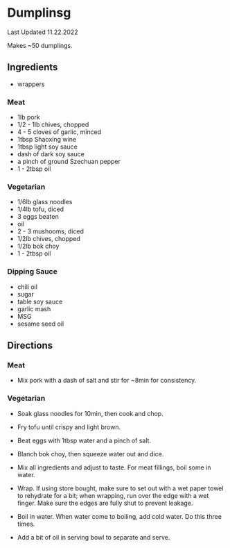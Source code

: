 # Dumplinsg

Last Updated 11.22.2022

Makes ~50 dumplings.

## Ingredients

* wrappers

### Meat

* 1lb pork
* 1/2 - 1lb chives, chopped
* 4 - 5 cloves of garlic, minced
* 1tbsp Shaoxing wine
* 1tbsp light soy sauce
* dash of dark soy sauce
* a pinch of ground Szechuan pepper
* 1 - 2tbsp oil

### Vegetarian

* 1/6lb glass noodles
* 1/4lb tofu, diced
* 3 eggs beaten
* oil
* 2 - 3 mushooms, diced
* 1/2lb chives, chopped
* 1/2lb bok choy
* 1 - 2tbsp oil

### Dipping Sauce

* chili oil
* sugar
* table soy sauce
* garlic mash
* MSG
* sesame seed oil

## Directions

### Meat

* Mix pork with a dash of salt and stir for ~8min for consistency.

### Vegetarian

* Soak glass noodles for 10min, then cook and chop.
* Fry tofu until crispy and light brown.
* Beat eggs with 1tbsp water and a pinch of salt.
* Blanch bok choy, then squeeze water out and dice.

* Mix all ingredients and adjust to taste. For meat fillings, boil some in
  water.
* Wrap. If using store bought, make sure to set out with a wet paper towel to
  rehydrate for a bit; when wrapping, run over the edge with a wet finger. Make
  sure the edges are fully shut to prevent leakage.
* Boil in water. When water come to boiling, add cold water. Do this three
  times.
* Add a bit of oil in serving bowl to separate and serve.
